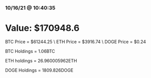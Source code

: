 ### 10/16/21 @ 10:40:35 

# Value: $170948.6



BTC Price = $61244.25
\ ETH Price = $3916.74
\ DOGE Price = $0.24


BTC Holdings = 1.06BTC

 ETH holdings = 26.960005962ETH

 DOGE Holdings = 1809.826DOGE

